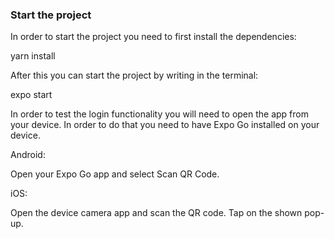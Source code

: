 ### Start the project

In order to start the project you need to first install the dependencies:

yarn install

After this you can start the project by writing in the terminal:

expo start

In order to test the login functionality you will need to open the app from your device.
In order to do that you need to have Expo Go installed on your device.

Android:

Open your Expo Go app and select Scan QR Code.

iOS:

Open the device camera app and scan the QR code. Tap on the shown pop-up.